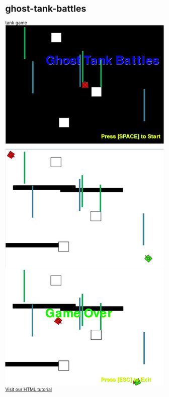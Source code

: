 # ghost-tank-battles
tank game
<img src="https://github.com/boomb0y/ghost-tank-battles/blob/master/opening%20screen.JPG">

<img src="https://github.com/boomb0y/ghost-tank-battles/blob/master/gameplay.JPG">
<img src="https://github.com/boomb0y/ghost-tank-battles/blob/master/ending%20screen.JPG">
<a href="https://www.w3schools.com/html/">Visit our HTML tutorial</a>
